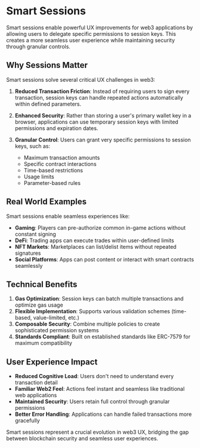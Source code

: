 # Smart Sessions

Smart sessions enable powerful UX improvements for web3 applications by allowing users to delegate specific permissions to session keys. This creates a more seamless user experience while maintaining security through granular controls.

## Why Sessions Matter

Smart sessions solve several critical UX challenges in web3:

1. **Reduced Transaction Friction**: Instead of requiring users to sign every transaction, session keys can handle repeated actions automatically within defined parameters.

2. **Enhanced Security**: Rather than storing a user's primary wallet key in a browser, applications can use temporary session keys with limited permissions and expiration dates.

3. **Granular Control**: Users can grant very specific permissions to session keys, such as:
   - Maximum transaction amounts
   - Specific contract interactions
   - Time-based restrictions
   - Usage limits
   - Parameter-based rules

## Real World Examples

Smart sessions enable seamless experiences like:

- **Gaming**: Players can pre-authorize common in-game actions without constant signing
- **DeFi**: Trading apps can execute trades within user-defined limits
- **NFT Markets**: Marketplaces can list/delist items without repeated signatures
- **Social Platforms**: Apps can post content or interact with smart contracts seamlessly

## Technical Benefits

1. **Gas Optimization**: Session keys can batch multiple transactions and optimize gas usage
2. **Flexible Implementation**: Supports various validation schemes (time-based, value-limited, etc.)
3. **Composable Security**: Combine multiple policies to create sophisticated permission systems
4. **Standards Compliant**: Built on established standards like ERC-7579 for maximum compatibility

## User Experience Impact

- **Reduced Cognitive Load**: Users don't need to understand every transaction detail
- **Familiar Web2 Feel**: Actions feel instant and seamless like traditional web applications
- **Maintained Security**: Users retain full control through granular permissions
- **Better Error Handling**: Applications can handle failed transactions more gracefully

Smart sessions represent a crucial evolution in web3 UX, bridging the gap between blockchain security and seamless user experiences.

